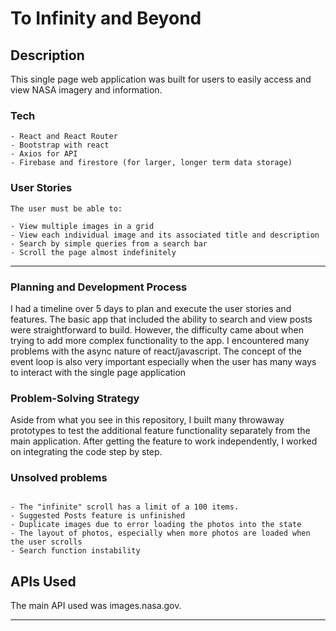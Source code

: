 # To Infinity and Beyond 

## Description

This single page web application was built for users to easily access and view NASA imagery and information. 

### Tech

```
- React and React Router
- Bootstrap with react
- Axios for API
- Firebase and firestore (for larger, longer term data storage)
```

### User Stories

```
The user must be able to:

- View multiple images in a grid 
- View each individual image and its associated title and description
- Search by simple queries from a search bar
- Scroll the page almost indefinitely

```

---

### Planning and Development Process

I had a timeline over 5 days to plan and execute the user stories and features. The basic app that included the ability to search and view posts were straightforward to build. However, the difficulty came about when trying to add more complex functionality to the app. I encountered many problems with the async nature of react/javascript. The concept of the event loop is also very important especially when the user has many ways to interact with the single page application

### Problem-Solving Strategy

Aside from what you see in this repository, I built many throwaway prototypes to test the additional feature functionality separately from the main application. After getting the feature to work independently, I worked on integrating the code step by step. 

### Unsolved problems

```

- The "infinite" scroll has a limit of a 100 items. 
- Suggested Posts feature is unfinished
- Duplicate images due to error loading the photos into the state
- The layout of photos, especially when more photos are loaded when the user scrolls
- Search function instability

```

## APIs Used

The main API used was images.nasa.gov.

---
